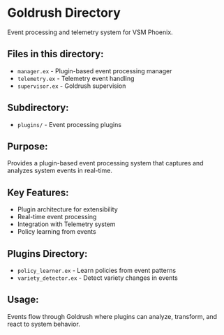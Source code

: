 # Goldrush Directory

Event processing and telemetry system for VSM Phoenix.

## Files in this directory:

- `manager.ex` - Plugin-based event processing manager
- `telemetry.ex` - Telemetry event handling
- `supervisor.ex` - Goldrush supervision

## Subdirectory:
- `plugins/` - Event processing plugins

## Purpose:
Provides a plugin-based event processing system that captures and analyzes system events in real-time.

## Key Features:
- Plugin architecture for extensibility
- Real-time event processing
- Integration with Telemetry system
- Policy learning from events

## Plugins Directory:
- `policy_learner.ex` - Learn policies from event patterns
- `variety_detector.ex` - Detect variety changes in events

## Usage:
Events flow through Goldrush where plugins can analyze, transform, and react to system behavior.